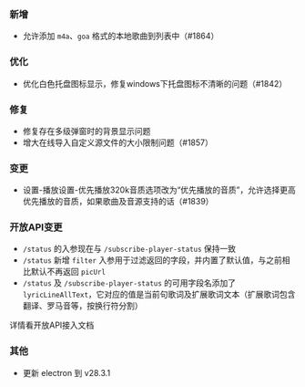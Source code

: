 ### 新增

- 允许添加 `m4a`、`goa` 格式的本地歌曲到列表中（#1864）

### 优化

- 优化白色托盘图标显示，修复windows下托盘图标不清晰的问题（#1842）

### 修复

- 修复存在多级弹窗时的背景显示问题
- 增大在线导入自定义源文件的大小限制问题（#1857）

### 变更

- 设置-播放设置-优先播放320k音质选项改为“优先播放的音质”，允许选择更高优先播放的音质，如果歌曲及音源支持的话（#1839）

### 开放API变更

- `/status` 的入参现在与 `/subscribe-player-status` 保持一致
- `/status` 新增 `filter` 入参用于过滤返回的字段，并内置了默认值，与之前相比默认不再返回 `picUrl`
- `/status` 及 `/subscribe-player-status` 的可用字段名添加了 `lyricLineAllText`，它对应的值是当前句歌词及扩展歌词文本（扩展歌词包含翻译、罗马音等，按换行符分割）

详情看开放API接入文档

### 其他

- 更新 electron 到 v28.3.1

